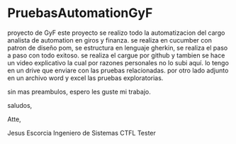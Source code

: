 # PruebasAutomationGyF
proyecto de GyF
este proyecto se realizo todo la automatizacion del cargo analista de automation en giros y finanza. 
se realiza en cucumber con patron de diseño pom, se estructura en lenguaje gherkin, se realiza el paso a paso con todo exitoso.
se realiza el cargue por github y tambien se hace un video explicativo la cual por razones personales no lo subi aquí. lo tengo en un drive que enviare con las pruebas relacionadas.
por otro lado adjunto en un archivo word y excel las pruebas exploratorias.

sin mas preambulos, espero les guste mi trabajo.


saludos,

Atte, 

Jesus Escorcia
Ingeniero de Sistemas
CTFL Tester
